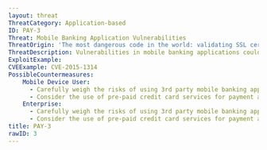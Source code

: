 ```yaml
---
layout: threat
ThreatCategory: Application-based
ID: PAY-3
Threat: Mobile Banking Application Vulnerabilities
ThreatOrigin: 'The most dangerous code in the world: validating SSL certificates in non-browser software [^15]'
ThreatDescription: Vulnerabilities in mobile banking applications could lead to information leakage, theft, or modification, as well as financial loss.
ExploitExample:
CVEExample: CVE-2015-1314
PossibleCountermeasures:
    Mobile Device User:
      - Carefully weigh the risks of using 3rd party mobile banking apps over more mature technologies, such as online transactions via web browsers, which may undergo more rigorous evaluation and benefit from more rapid deployment of security updates.
      - Consider the use of pre-paid credit card services for payment apps to limit the potential financial harm an attacker can cause by placing charges against the linked account.
    Enterprise:
      - Carefully weigh the risks of using 3rd party mobile banking apps over more mature technologies, such as online transactions via web browsers, which may undergo more rigorous evaluation and benefit from more rapid deployment of security updates.
      - Consider the use of pre-paid credit card services for payment apps to limit the potential financial harm an attacker can cause by placing charges against the linked account.
title: PAY-3
rawID: 3
---
```

